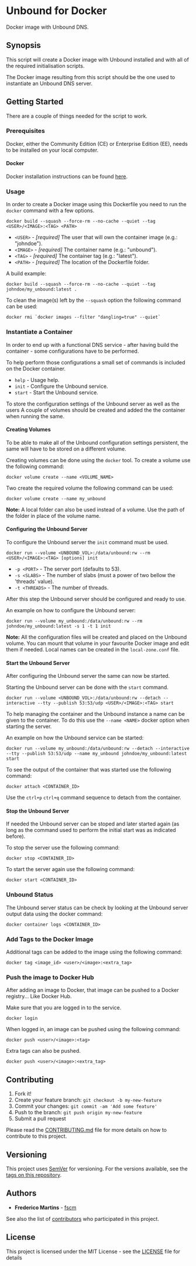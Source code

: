 # Unbound for Docker

Docker image with Unbound DNS.

## Synopsis

This script will create a Docker image with Unbound installed and with all
of the required initialisation scripts.

The Docker image resulting from this script should be the one used to
instantiate an Unbound DNS server.

## Getting Started

There are a couple of things needed for the script to work.

### Prerequisites

Docker, either the Community Edition (CE) or Enterprise Edition (EE), needs to
be installed on your local computer.

#### Docker

Docker installation instructions can be found
[here](https://docs.docker.com/install/).

### Usage

In order to create a Docker image using this Dockerfile you need to run the
`docker` command with a few options.

```
docker build --squash --force-rm --no-cache --quiet --tag <USER>/<IMAGE>:<TAG> <PATH>
```

* `<USER>` - *[required]* The user that will own the container image (e.g.: "johndoe").
* `<IMAGE>` - *[required]* The container name (e.g.: "unbound").
* `<TAG>` - *[required]* The container tag (e.g.: "latest").
* `<PATH>` - *[required]* The location of the Dockerfile folder.

A build example:

```
docker build --squash --force-rm --no-cache --quiet --tag johndoe/my_unbound:latest .
```

To clean the _<none>_ image(s) left by the `--squash` option the following
command can be used:

```
docker rmi `docker images --filter "dangling=true" --quiet`
```

### Instantiate a Container

In order to end up with a functional DNS service - after having build
the container - some configurations have to be performed.

To help perform those configurations a small set of commands is included on the
Docker container.

- `help` - Usage help.
- `init` - Configure the Unbound service.
- `start` - Start the Unbound service.

To store the configuration settings of the Unbound server as well as the users
A couple of volumes should be created and added the the container when running
the same.

#### Creating Volumes

To be able to make all of the Unbound configuration settings persistent, the
same will have to be stored on a different volume.

Creating volumes can be done using the `docker` tool. To create a volume use
the following command:

```
docker volume create --name <VOLUME_NAME>
```

Two create the required volume the following command can be used:

```
docker volume create --name my_unbound
```

**Note:** A local folder can also be used instead of a volume. Use the path of
the folder in place of the volume name.

#### Configuring the Unbound Server

To configure the Unbound server the `init` command must be used.

```
docker run --volume <UNBOUND_VOL>:/data/unbound:rw --rm <USER>/<IMAGE>:<TAG> [options] init
```

* `-p <PORT>` - The server port (defaults to 53).
* `-s <SLABS>` - The number of slabs (must a power of two bellow the 'threads' value).
* `-t <THREADS>` - The number of threads.

After this step the Unbound server should be configured and ready to use.

An example on how to configure the Unbound server:

```
docker run --volume my_unbound:/data/unbound:rw --rm johndoe/my_unbound:latest -s 1 -t 1 init
```

**Note:** All the configuration files will be created and placed on the Unbound
volume. You can mount that volume in your favourite Docker image and edit them
if needed. Local names can be created in the `local-zone.conf` file.

#### Start the Unbound Server

After configuring the Unbound server the same can now be started.

Starting the Unbound server can be done with the `start` command.

```
docker run --volume <UNBOUND_VOL>:/data/unbound:rw --detach --interactive --tty --publish 53:53/udp <USER>/<IMAGE>:<TAG> start
```

To help managing the container and the Unbound instance a name can be given to
the container. To do this use the `--name <NAME>` docker option when starting
the server.

An example on how the Unbound service can be started:

```
docker run --volume my_unbound:/data/unbound:rw --detach --interactive --tty --publish 53:53/udp --name my_unbound johndoe/my_unbound:latest start
```

To see the output of the container that was started use the following command:

```
docker attach <CONTAINER_ID>
```

Use the `ctrl+p` `ctrl+q` command sequence to detach from the container.

#### Stop the Unbound Server

If needed the Unbound server can be stoped and later started again (as long as
the command used to perform the initial start was as indicated before).

To stop the server use the following command:

```
docker stop <CONTAINER_ID>
```

To start the server again use the following command:

```
docker start <CONTAINER_ID>
```

### Unbound Status

The Unbound server status can be check by looking at the Unbound server output
data using the docker command:

```
docker container logs <CONTAINER_ID>
```

### Add Tags to the Docker Image

Additional tags can be added to the image using the following command:

```
docker tag <image_id> <user>/<image>:<extra_tag>
```

### Push the image to Docker Hub

After adding an image to Docker, that image can be pushed to a Docker registry... Like Docker Hub.

Make sure that you are logged in to the service.

```
docker login
```

When logged in, an image can be pushed using the following command:

```
docker push <user>/<image>:<tag>
```

Extra tags can also be pushed.

```
docker push <user>/<image>:<extra_tag>
```

## Contributing

1. Fork it!
2. Create your feature branch: `git checkout -b my-new-feature`
3. Commit your changes: `git commit -am 'Add some feature'`
4. Push to the branch: `git push origin my-new-feature`
5. Submit a pull request

Please read the [CONTRIBUTING.md](CONTRIBUTING.md) file for more details on how
to contribute to this project.

## Versioning

This project uses [SemVer](http://semver.org/) for versioning. For the versions
available, see the [tags on this repository](https://github.com/fscm/docker-unbound/tags).

## Authors

* **Frederico Martins** - [fscm](https://github.com/fscm)

See also the list of [contributors](https://github.com/fscm/docker-unbound/contributors)
who participated in this project.

## License

This project is licensed under the MIT License - see the [LICENSE](LICENSE)
file for details
